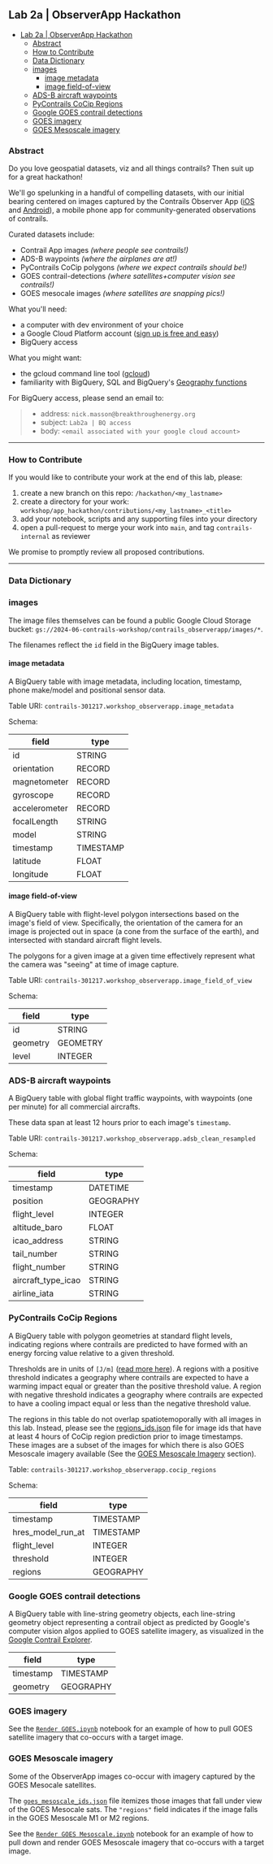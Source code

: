 ## Lab 2a | ObserverApp Hackathon

<!-- TOC -->
  * [Lab 2a | ObserverApp Hackathon](#lab-2a--observerapp-hackathon)
    * [Abstract](#abstract)
    * [How to Contribute](#how-to-contribute)
    * [Data Dictionary](#data-dictionary)
    * [images](#images)
      * [image metadata](#image-metadata)
      * [image field-of-view](#image-field-of-view)
    * [ADS-B aircraft waypoints](#ads-b-aircraft-waypoints)
    * [PyContrails CoCip Regions](#pycontrails-cocip-regions)
    * [Google GOES contrail detections](#google-goes-contrail-detections)
    * [GOES imagery](#goes-imagery)
    * [GOES Mesoscale imagery](#goes-mesoscale-imagery)
<!-- TOC -->

### Abstract
Do you love geospatial datasets, viz and all things contrails? Then suit up for a great hackathon!

We'll go spelunking in a handful of compelling datasets, 
with our initial bearing centered on images captured by the Contrails Observer App ([iOS](https://apps.apple.com/us/app/contrails-observer/id6454432163) and [Android](https://play.google.com/store/apps/details?id=com.breakthrough.contrails&hl=en_US&pli=1)), 
a mobile phone app for community-generated observations of contrails.

Curated datasets include:
- Contrail App images *(where people see contrails!)*
- ADS-B waypoints *(where the airplanes are at!)*
- PyContrails CoCip polygons *(where we expect contrails should be!)*
- GOES contrail-detections *(where satellites+computer vision see contrails!)*
- GOES mesocale images *(where satellites are snapping pics!)*

What you'll need:
- a computer with dev environment of your choice
- a Google Cloud Platform account ([sign up is free and easy](https://console.cloud.google.com))
- BigQuery access

What you might want:
- the gcloud command line tool ([gcloud](https://cloud.google.com/sdk/docs/install))
- familiarity with BigQuery, SQL and BigQuery's [Geography functions](https://cloud.google.com/bigquery/docs/reference/standard-sql/geography_functions)

For BigQuery access, please send an email to:
> - address: `nick.masson@breakthroughenergy.org`  
> - subject: `Lab2a | BQ access`
> - body: `<email associated with your google cloud account>`

--------

### How to Contribute
If you would like to contribute your work at the end of this lab, please:

1. create a new branch on this repo: `/hackathon/<my_lastname>`
2. create a directory for your work: `workshop/app_hackathon/contributions/<my_lastname>_<title>`
3. add your notebook, scripts and any supporting files into your directory
4. open a pull-request to merge your work into `main`, and tag `contrails-internal` as reviewer

We promise to promptly review all proposed contributions.

---------

### Data Dictionary

### images
The image files themselves can be found a public Google Cloud Storage bucket: `gs://2024-06-contrails-workshop/contrails_observerapp/images/*`.

The filenames reflect the `id` field in the BigQuery image tables.

#### image metadata
A BigQuery table with image metadata, including location, timestamp, phone make/model and positional sensor data.

Table URI: `contrails-301217.workshop_observerapp.image_metadata`

Schema:

| field         | type      | 
|---------------|-----------|
| id            | STRING    | 
| orientation   | RECORD    |                         
| magnetometer  | RECORD    |                         
| gyroscope     | RECORD    |                          
| accelerometer | RECORD    |                          
| focalLength   | STRING    | 
| model         | STRING    | 
| timestamp     | TIMESTAMP | 
| latitude      | FLOAT     | 
| longitude     | FLOAT     |

#### image field-of-view
A BigQuery table with flight-level polygon intersections based on the image's field of view.
Specifically, the orientation of the camera for an image is projected out in space (a cone from the surface of the earth),
and intersected with standard aircraft flight levels.

The polygons for a given image at a given time effectively represent what the camera was "seeing" at time of image capture.

Table URI: `contrails-301217.workshop_observerapp.image_field_of_view`

Schema:

| field    | type     |
|----------|----------|
| id       | STRING   |
| geometry | GEOMETRY |
| level    | INTEGER  |

### ADS-B aircraft waypoints
A BigQuery table with global flight traffic waypoints, with waypoints (one per minute) for all commercial aircrafts.

These data span at least 12 hours prior to each image's `timestamp`.

Table URI: `contrails-301217.workshop_observerapp.adsb_clean_resampled`

Schema:

| field              | type      |
|--------------------|-----------|
| timestamp          | DATETIME  |
| position           | GEOGRAPHY |
| flight_level       | INTEGER   |
| altitude_baro      | FLOAT     |
| icao_address       | STRING    |
| tail_number        | STRING    |
| flight_number      | STRING    |
| aircraft_type_icao | STRING    |
| airline_iata       | STRING    |

### PyContrails CoCip Regions
A BigQuery table with polygon geometries at standard flight levels,
indicating regions where contrails are predicted to have formed with an energy forcing value
relative to a given threshold.

Thresholds are in units of `[J/m]` ([read more here](https://apidocs.contrails.org/ef-interpretation.html)).
A regions with a positive threshold indicates a geography where contrails are expected to have a warming impact
equal or greater than the positive threshold value.
A region with negative threshold indicates a geography where contrails are expected to have a cooling impact
equal or less than the negative threshold value.

The regions in this table do not overlap spatiotemoporally with all images in this lab.
Instead, please see the [regions_ids.json](references/cocip_regions/regions_ids.json) file
for image ids that have at least 4 hours of CoCip region prediction prior to image timestamps.
These images are a subset of the images for which there is also GOES Mesoscale imagery available 
(See the [GOES Mesoscale Imagery](#goes-mesoscale-imagery) section).

Table: `contrails-301217.workshop_observerapp.cocip_regions`

Schema:

| field             | type      |
|-------------------|-----------|
| timestamp         | TIMESTAMP |
| hres_model_run_at | TIMESTAMP |
| flight_level      | INTEGER   |
| threshold         | INTEGER   |
| regions           | GEOGRAPHY |

### Google GOES contrail detections
A BigQuery table with line-string geometry objects, 
each line-string geometry object representing a contrail object as predicted by Google's
computer vision algos applied to GOES satellite imagery, 
as visualized in the [Google Contrail Explorer](https://contrails.webapps.google.com/main?imagetype=cirrus&latitude=36.019&longitude=-101.768&zoom=1.03&time=1695672439).

| field     | type      |
|-----------|-----------|
| timestamp | TIMESTAMP |
| geometry  | GEOGRAPHY |

### GOES imagery
See the [`Render GOES.ipynb`](./references/Render%20GOES/Render%20GOES.ipynb) notebook
for an example of how to pull GOES satellite imagery that co-occurs with a target image.

### GOES Mesoscale imagery
Some of the ObserverApp images co-occur with imagery captured by the GOES Mesocale satellites.

The [`goes_mesoscale_ids.json`](references/render_goes_mesoscale/goes_mesocale_ids.json) file
itemizes those images that fall under view of the GOES Mesocale sats. 
The `"regions"` field indicates if the image falls in the GOES Mesoscale M1 or M2 regions.

See the [`Render GOES Mesoscale.ipynb`](./references/Render%20GOES%20Mesoscale/Render%20GOES%20Mesoscale.ipynb) notebook
for an example of how to pull down and render GOES Mesoscale imagery that co-occurs with a target image.
